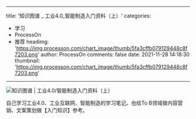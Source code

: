 
---
title: '知识图谱 _ 工业4.0_智能制造入门资料（上）'
categories: 
 - 学习
 - ProcessOn
 - 推荐
headimg: 'https://img.processon.com/chart_image/thumb/5fa3cffb079129448c8f7203.png'
author: ProcessOn
comments: false
date: 2021-11-28 14:18:30
thumbnail: 'https://img.processon.com/chart_image/thumb/5fa3cffb079129448c8f7203.png'
---

<div>   
<img class="thumb" alt="知识图谱 | 工业4.0/智能制造入门资料（上）" src="https://img.processon.com/chart_image/thumb/5fa3cffb079129448c8f7203.png" referrerpolicy="no-referrer">
<p>自己学习工业4.0、工业互联网、智能制造的学习笔记。也给To B领域做内容营销、文案策划做【入门知识】参考。</p>  
</div>
            